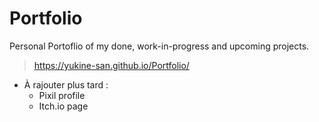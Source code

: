# Portfolio
Personal Portoflio of my done, work-in-progress and upcoming projects.
> https://yukine-san.github.io/Portfolio/

- À rajouter plus tard :
  - Pixil profile
  - Itch.io page
